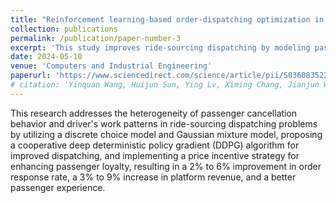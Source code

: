 ```yaml
---
title: "Reinforcement learning-based order-dispatching optimization in ride-sourcing service"
collection: publications
permalink: /publication/paper-number-3
excerpt: 'This study improves ride-sourcing dispatching by modeling passenger behavior and driver work patterns, implementing a cooperative algorithm, and using price incentives, leading to enhanced response rates, increased revenue, and better passenger experience.'
date: 2024-05-10
venue: 'Computers and Industrial Engineering'
paperurl: 'https://www.sciencedirect.com/science/article/pii/S0360835224003425'
# citation: 'Yinquan Wang, Huijun Sun, Ying Lv, Ximing Chang, Jianjun Wu, Reinforcement learning-based order-dispatching optimization in the ride-sourcing service, Computers & Industrial Engineering, 2024,110221.https://doi.org/10.1016/j.cie.2024.110221.'
---
```

This research addresses the heterogeneity of passenger cancellation behavior and driver's work patterns in ride-sourcing dispatching problems by utilizing a discrete choice model and Gaussian mixture model, proposing a cooperative deep deterministic policy gradient (DDPG) algorithm for improved dispatching, and implementing a price incentive strategy for enhancing passenger loyalty, resulting in a 2% to 6% improvement in order response rate, a 3% to 9% increase in platform revenue, and a better passenger experience.

<!-- [Download paper here](https://www.sciencedirect.com/science/article/pii/S0360835224003425) -->

<!-- Recommended citation: Yinquan Wang, Huijun Sun, Ying Lv, Ximing Chang, Jianjun Wu, Reinforcement learning-based order-dispatching optimization in the ride-sourcing service, Computers & Industrial Engineering,2024,110221.https://doi.org/10.1016/j.cie.2024.110221. -->
